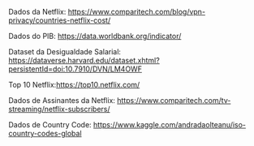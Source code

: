 Dados da Netflix:
https://www.comparitech.com/blog/vpn-privacy/countries-netflix-cost/

Dados do PIB:
https://data.worldbank.org/indicator/

Dataset da Desigualdade Salarial:
https://dataverse.harvard.edu/dataset.xhtml?persistentId=doi:10.7910/DVN/LM4OWF

Top 10 Netflix:https://top10.netflix.com/

Dados de Assinantes da Netflix:
https://www.comparitech.com/tv-streaming/netflix-subscribers/

Dados de Country Code:
https://www.kaggle.com/andradaolteanu/iso-country-codes-global
